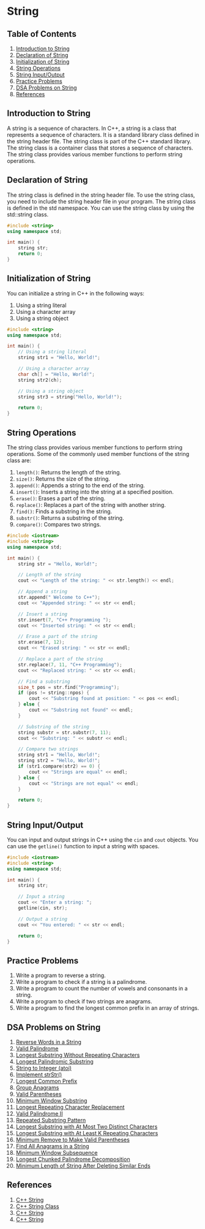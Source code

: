 # String

## Table of Contents

1. [Introduction to String](#introduction-to-string)
2. [Declaration of String](#declaration-of-string)
3. [Initialization of String](#initialization-of-string)
4. [String Operations](#string-operations)
5. [String Input/Output](#string-inputoutput)
6. [Practice Problems](#practice-problems)
7. [DSA Problems on String](#dsa-problems-on-string)
8. [References](#references)

## Introduction to String

A string is a sequence of characters. In C++, a string is a class that represents a sequence of characters. It is a standard library class defined in the string header file. The string class is part of the C++ standard library. The string class is a container class that stores a sequence of characters. The string class provides various member functions to perform string operations.

## Declaration of String

The string class is defined in the string header file. To use the string class, you need to include the string header file in your program. The string class is defined in the std namespace. You can use the string class by using the std::string class.

```cpp
#include <string>
using namespace std;

int main() {
    string str;
    return 0;
}
```

## Initialization of String

You can initialize a string in C++ in the following ways:

1. Using a string literal
2. Using a character array
3. Using a string object

```cpp
#include <string>
using namespace std;

int main() {
    // Using a string literal
    string str1 = "Hello, World!";

    // Using a character array
    char ch[] = "Hello, World!";
    string str2(ch);

    // Using a string object
    string str3 = string("Hello, World!");

    return 0;
}
```

## String Operations

The string class provides various member functions to perform string operations. Some of the commonly used member functions of the string class are:

1. `length()`: Returns the length of the string.
2. `size()`: Returns the size of the string.
3. `append()`: Appends a string to the end of the string.
4. `insert()`: Inserts a string into the string at a specified position.
5. `erase()`: Erases a part of the string.
6. `replace()`: Replaces a part of the string with another string.
7. `find()`: Finds a substring in the string.
8. `substr()`: Returns a substring of the string.
9. `compare()`: Compares two strings.

```cpp
#include <iostream>
#include <string>
using namespace std;

int main() {
    string str = "Hello, World!";

    // Length of the string
    cout << "Length of the string: " << str.length() << endl;

    // Append a string
    str.append(" Welcome to C++");
    cout << "Appended string: " << str << endl;

    // Insert a string
    str.insert(7, "C++ Programming ");
    cout << "Inserted string: " << str << endl;

    // Erase a part of the string
    str.erase(7, 12);
    cout << "Erased string: " << str << endl;

    // Replace a part of the string
    str.replace(7, 11, "C++ Programming");
    cout << "Replaced string: " << str << endl;

    // Find a substring
    size_t pos = str.find("Programming");
    if (pos != string::npos) {
        cout << "Substring found at position: " << pos << endl;
    } else {
        cout << "Substring not found" << endl;
    }

    // Substring of the string
    string substr = str.substr(7, 11);
    cout << "Substring: " << substr << endl;

    // Compare two strings
    string str1 = "Hello, World!";
    string str2 = "Hello, World!";
    if (str1.compare(str2) == 0) {
        cout << "Strings are equal" << endl;
    } else {
        cout << "Strings are not equal" << endl;
    }

    return 0;
}
```

## String Input/Output

You can input and output strings in C++ using the `cin` and `cout` objects. You can use the `getline()` function to input a string with spaces.

```cpp
#include <iostream>
#include <string>
using namespace std;

int main() {
    string str;

    // Input a string
    cout << "Enter a string: ";
    getline(cin, str);

    // Output a string
    cout << "You entered: " << str << endl;

    return 0;
}
```

## Practice Problems

1. Write a program to reverse a string.
2. Write a program to check if a string is a palindrome.
3. Write a program to count the number of vowels and consonants in a string.
4. Write a program to check if two strings are anagrams.
5. Write a program to find the longest common prefix in an array of strings.

## DSA Problems on String

1. [Reverse Words in a String](https://leetcode.com/problems/reverse-words-in-a-string/)
2. [Valid Palindrome](https://leetcode.com/problems/valid-palindrome/)
3. [Longest Substring Without Repeating Characters](https://leetcode.com/problems/longest-substring-without-repeating-characters/)
4. [Longest Palindromic Substring](https://leetcode.com/problems/longest-palindromic-substring/)
5. [String to Integer (atoi)](https://leetcode.com/problems/string-to-integer-atoi/)
6. [Implement strStr()](https://leetcode.com/problems/implement-strstr/)
7. [Longest Common Prefix](https://leetcode.com/problems/longest-common-prefix/)
8. [Group Anagrams](https://leetcode.com/problems/group-anagrams/)
9. [Valid Parentheses](https://leetcode.com/problems/valid-parentheses/)
10. [Minimum Window Substring](https://leetcode.com/problems/minimum-window-substring/)
11. [Longest Repeating Character Replacement](https://leetcode.com/problems/longest-repeating-character-replacement/)
12. [Valid Palindrome II](https://leetcode.com/problems/valid-palindrome-ii/)
13. [Repeated Substring Pattern](https://leetcode.com/problems/repeated-substring-pattern/)
14. [Longest Substring with At Most Two Distinct Characters](https://leetcode.com/problems/longest-substring-with-at-most-two-distinct-characters/)
15. [Longest Substring with At Least K Repeating Characters](https://leetcode.com/problems/longest-substring-with-at-least-k-repeating-characters/)
16. [Minimum Remove to Make Valid Parentheses](https://leetcode.com/problems/minimum-remove-to-make-valid-parentheses/)
17. [Find All Anagrams in a String](https://leetcode.com/problems/find-all-anagrams-in-a-string/)
18. [Minimum Window Subsequence](https://leetcode.com/problems/minimum-window-subsequence/)
19. [Longest Chunked Palindrome Decomposition](https://leetcode.com/problems/longest-chunked-palindrome-decomposition/)
20. [Minimum Length of String After Deleting Similar Ends](https://leetcode.com/problems/minimum-length-of-string-after-deleting-similar-ends/)

## References

1. [C++ String](https://www.programiz.com/cpp-programming/string)
2. [C++ String Class](https://www.geeksforgeeks.org/c-string-class-and-its-applications/)
3. [C++ String](https://www.javatpoint.com/cpp-strings)
4. [C++ String](https://www.tutorialspoint.com/cplusplus/cpp_strings.htm)
